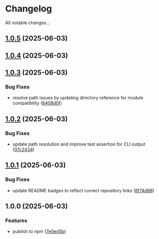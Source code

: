 # Changelog

All notable changes...

## [1.0.5](https://github.com/Xavier4492/repo2prompt/compare/v1.0.4...v1.0.5) (2025-06-03)

## [1.0.4](https://github.com/Xavier4492/repo2prompt/compare/v1.0.3...v1.0.4) (2025-06-03)

## [1.0.3](https://github.com/Xavier4492/repo2prompt/compare/v1.0.2...v1.0.3) (2025-06-03)

### Bug Fixes

* resolve path issues by updating directory reference for module compatibility ([6408d0f](https://github.com/Xavier4492/repo2prompt/commit/6408d0f69ae4704443c3b791bf17bbf83fe63f11))

## [1.0.2](https://github.com/Xavier4492/repo2prompt/compare/v1.0.1...v1.0.2) (2025-06-03)

### Bug Fixes

* update path resolution and improve test assertion for CLI output ([07c2434](https://github.com/Xavier4492/repo2prompt/commit/07c2434fc3a67aa094a63bd73f701ab0ce2c9bc9))

## [1.0.1](https://github.com/Xavier4492/repo2prompt/compare/v1.0.0...v1.0.1) (2025-06-03)

### Bug Fixes

* update README badges to reflect correct repository links ([8f74d88](https://github.com/Xavier4492/repo2prompt/commit/8f74d884fd29e8c3934c38eedf1b9d3f0f62928e))

## 1.0.0 (2025-06-03)

### Features

* publish to npm ([7e0ed5b](https://github.com/Xavier4492/repo2prompt/commit/7e0ed5b3864789d958695f2c9ab1881d66706c96))
